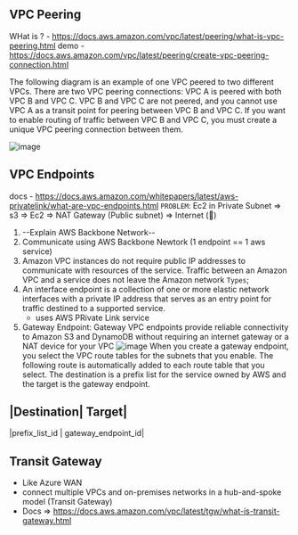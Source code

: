 ## VPC Peering
WHat is ? - https://docs.aws.amazon.com/vpc/latest/peering/what-is-vpc-peering.html
demo - https://docs.aws.amazon.com/vpc/latest/peering/create-vpc-peering-connection.html

The following diagram is an example of one VPC peered to two different VPCs. There are two VPC peering connections: VPC A is peered with both VPC B and VPC C. VPC B and VPC C are not peered, and you cannot use VPC A as a transit point for peering between VPC B and VPC C. If you want to enable routing of traffic between VPC B and VPC C, you must create a unique VPC peering connection between them.

![image](https://github.com/Ananyojha/aws-cloud-practitioner/assets/76782360/ea9a2401-7732-40a8-8933-49fd90300b5f)


## VPC Endpoints 
docs - https://docs.aws.amazon.com/whitepapers/latest/aws-privatelink/what-are-vpc-endpoints.html
`PROBLEM`: Ec2 in Private Subnet => s3 => Ec2 => NAT Gateway (Public subnet) => Internet (🥲)
1. --Explain AWS Backbone Network--
2. Communicate using AWS Backbone Newtork (1 endpoint == 1 aws service) 
3.  Amazon VPC instances do not require public IP addresses to communicate with resources of the service. Traffic between an Amazon VPC and a service does not leave the Amazon network
`Types`;
1. An interface endpoint is a collection of one or more elastic network interfaces with a private IP address that serves as an entry point for traffic destined to a supported service.
   - uses AWS PRivate Link service
2. Gateway Endpoint: Gateway VPC endpoints provide reliable connectivity to Amazon S3 and DynamoDB without requiring an internet gateway or a NAT device for your VPC
   ![image](https://github.com/Ananyojha/aws-cloud-practitioner/assets/76782360/1fc1ce50-b3da-4d7a-af94-9968012ed6f2)
When you create a gateway endpoint, you select the VPC route tables for the subnets that you enable. The following route is automatically added to each route table that you select. The destination is a prefix list for the service owned by AWS and the target is the gateway endpoint.

|Destination|	Target|
-----------------------------------------
|prefix_list_id	| gateway_endpoint_id|

## Transit Gateway
- Like Azure WAN
- connect multiple VPCs and on-premises networks in a hub-and-spoke model (Transit Gateway)
- Docs => https://docs.aws.amazon.com/vpc/latest/tgw/what-is-transit-gateway.html
